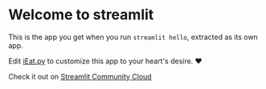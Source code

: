 # Welcome to streamlit

This is the app you get when you run `streamlit hello`, extracted as its own app.

Edit [iEat.py](./iEat.py) to customize this app to your heart's desire. ❤️

Check it out on [Streamlit Community Cloud](https://st-hello-app.streamlit.app/)

